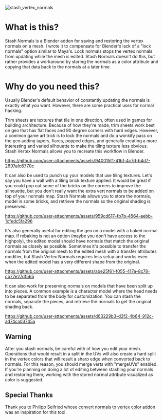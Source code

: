 ![stash_vertex_normals](https://github.com/user-attachments/assets/f6db1f99-f763-4eb8-9136-ae6239ddc823)

# What is this?

Stash Normals is a Blender addon for saving and restoring the vertex normals on a mesh. I wrote it to compensate
for Blender's lack of a "lock normals" option similar to Maya's. Lock normals stops the vertex normals from updating while the mesh is edited. Stash Normals doesn't do this, but rather provides a workaround by storing the normals as a color attribute and copying that data back to the normals at a later time.


# Why do you need this?

Usually Blender's default behavior of constantly updating the normals is exactly what you want. However, there are some practical uses for normal hacking.

Trim sheets are textures that tile in one direction, often used in games for building architecture. Because of how they're made, trim sheets work best on geo that has flat faces and 90 degree corners with hard edges. However, a common game art trick is to lock the normals and do a wonkify pass on the geo adding tapers, flares, popped edges, and generally creating a more interesting and varied silhouette to make the tiling texture less obvious. Stash Vertex Normals allows you to recreate this workflow in Blender.

https://github.com/user-attachments/assets/940015f1-41bf-4c7d-b4d7-2697afc6770c

It can also be used to punch up your models that use tiling textures. Let's say you have a wall with a tiling brick texture applied. It would be great if you could pop out some of the bricks on the corners to improve the silhouette, but you don't really want the extra vert normals to be added on top of your normals map. Stash Normals allows you to store the normals, model in some bricks, and retrieve the normals so the original shading is preserved.

https://github.com/user-attachments/assets/959cd617-fb7b-4564-aebb-1cfedc5fa296

It's also generally useful for editing the geo on a model with a baked normal map. If rebaking is not an option (maybe you don't have access to the highpoly), the edited model should have normals that match the original normals as closely as possible. Sometimes it's possible to transfer the normals from the original mesh to the edited mesh with a transfer attributes modifier, but Stash Vertex Normals requires less setup and works even when the edited model has a very different shape from the original.

https://github.com/user-attachments/assets/abe25f61-f055-417a-8c78-cb77e27df565

It can also work for preserving normals on models that have been split up into pieces.
A common example is a character model where the head needs to be separated from the body for customization. You can stash the normals, separate the pieces, and retrieve the normals to get the original shading back.

https://github.com/user-attachments/assets/d63229b3-d3f2-4b64-912c-ad74ca03745a

## Warning
After you stash normals, be careful with of how you edit your mesh.  Operations that would result in a split in the UVs will also create a hard split in the vertex colors that will result a sharp edge when converted back to normals. For this reason, you should merge verts with "mergeUVs" enabled. If you're planning on doing a lot of editing between stashing your normals and restoring them, working with the stored normal attribute visualized as color is suggested.

## Special Thanks
Thank you to Philipp Seifried whose [convert normals to vertex color](https://github.com/Philipp-Seifried/Blender-Normals-To-Vertex-Color) addon was an inspiration for this tool.






